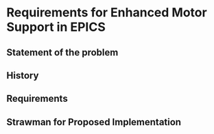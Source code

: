 # Requirements for Enhanced Motor Support in EPICS

## Statement of the problem

## History

## Requirements

## Strawman for Proposed Implementation

